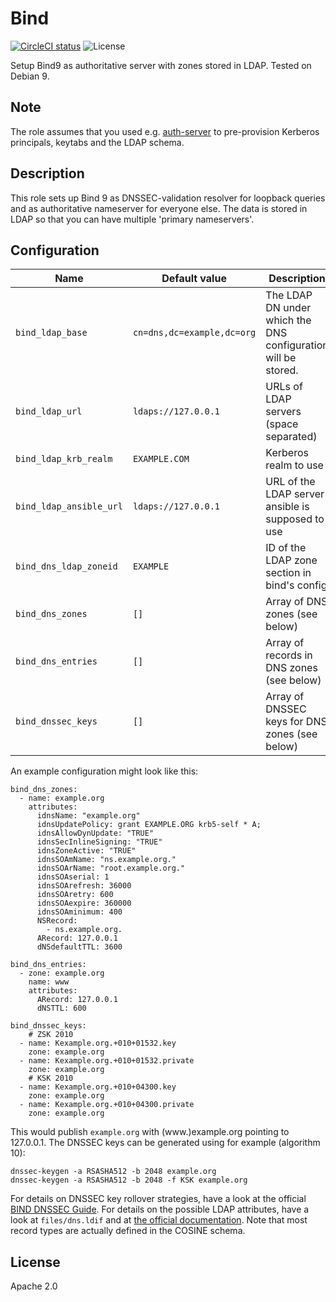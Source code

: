 # Bind
[![CircleCI status](https://img.shields.io/circleci/project/github/uubk/bind/master.svg?style=shield)](https://circleci.com/gh/uubk/bind/tree/master)
![License](https://img.shields.io/github/license/uubk/bind.svg?style=popout)

Setup Bind9 as authoritative server with zones stored in LDAP. Tested on Debian 9.

## Note
The role assumes that you used e.g. [auth-server](https://github.com/uubk/auth-server) to pre-provision Kerberos principals, keytabs and the LDAP schema.

## Description
This role sets up Bind 9 as DNSSEC-validation resolver for loopback queries and as authoritative nameserver for everyone else. The data is stored in LDAP so that you can have multiple 'primary nameservers'.

## Configuration
| Name | Default value | Description |
| ---- | ------------- | ----------- |
| `bind_ldap_base` | `cn=dns,dc=example,dc=org` | The LDAP DN under which the DNS configuration will be stored. |
| `bind_ldap_url` | `ldaps://127.0.0.1` | URLs of LDAP servers (space separated) |
| `bind_ldap_krb_realm` | `EXAMPLE.COM` | Kerberos realm to use |
| `bind_ldap_ansible_url` | `ldaps://127.0.0.1` | URL of the LDAP server ansible is supposed to use |
| `bind_dns_ldap_zoneid` | `EXAMPLE` | ID of the LDAP zone section in bind's config |
| `bind_dns_zones` | `[]` | Array of DNS zones (see below) |
| `bind_dns_entries` | `[]` | Array of records in DNS zones (see below) |
| `bind_dnssec_keys` | `[]` | Array of DNSSEC keys for DNS zones (see below) |

An example configuration might look like this:
```
bind_dns_zones:
  - name: example.org
    attributes:
      idnsName: "example.org"
      idnsUpdatePolicy: grant EXAMPLE.ORG krb5-self * A;
      idnsAllowDynUpdate: "TRUE"
      idnsSecInlineSigning: "TRUE"
      idnsZoneActive: "TRUE"
      idnsSOAmName: "ns.example.org."
      idnsSOArName: "root.example.org."
      idnsSOAserial: 1
      idnsSOArefresh: 36000
      idnsSOAretry: 600
      idnsSOAexpire: 360000
      idnsSOAminimum: 400
      NSRecord:
        - ns.example.org.
      ARecord: 127.0.0.1
      dNSdefaultTTL: 3600

bind_dns_entries:
  - zone: example.org
    name: www
    attributes:
      ARecord: 127.0.0.1
      dNSTTL: 600

bind_dnssec_keys:
    # ZSK 2010
  - name: Kexample.org.+010+01532.key
    zone: example.org
  - name: Kexample.org.+010+01532.private
    zone: example.org
    # KSK 2010
  - name: Kexample.org.+010+04300.key
    zone: example.org
  - name: Kexample.org.+010+04300.private
    zone: example.org
```
This would publish `example.org` with (www.)example.org pointing to 127.0.0.1. The DNSSEC keys can be generated using for example (algorithm 10):
```
dnssec-keygen -a RSASHA512 -b 2048 example.org
dnssec-keygen -a RSASHA512 -b 2048 -f KSK example.org
```
For details on DNSSEC key rollover strategies, have a look at the official [BIND DNSSEC Guide](https://ftp.isc.org/isc/dnssec-guide/html/dnssec-guide.html#signing-maintenance-tasks). For details on the possible LDAP attributes, have a look at `files/dns.ldif` and at [the official documentation](https://github.com/freeipa/bind-dyndb-ldap). Note that most record types are actually defined in the COSINE schema.

## License
Apache 2.0
